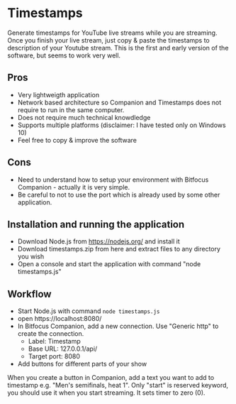 # Timestamps
Generate timestamps for YouTube live streams while you are streaming. Once you finish your live stream, just copy & paste the timestamps to description of your Youtube stream.
This is the first and early version of the software, but seems to work very well.
## Pros
- Very lightweigth application
- Network based architecture so Companion and Timestamps does not require to run in the same computer.
- Does not require much technical knowdledge
- Supports multiple platforms (disclaimer: I have tested only on Windows 10)
- Feel free to copy & improve the software

## Cons
- Need to understand how to setup your environment with Bitfocus Companion - actually it is very simple.
- Be careful to not to use the port which is already used by some other application.

## Installation and running the application
- Download Node.js from https://nodejs.org/ and install it
- Download timestamps.zip from here and extract files to any directory you wish
- Open a console and start the application with command "node timestamps.js"
  
## Workflow
- Start Node.js with command ```node timestamps.js```
- open https://localhost:8080/
- In Bitfocus Companion, add a new connection. Use "Generic http" to create the connection.
  - Label: Timestamp
  - Base URL: 127.0.0.1/api/
  - Target port: 8080
- Add buttons for different parts of your show

When you create a button in Companion, add a text you want to add to timestamp e.g. "Men's semifinals, heat 1". Only "start" is reserved keyword, you should use it when you start streaming. It sets timer to zero (0).
